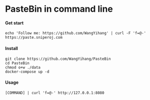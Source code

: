 # PasteBin in command line

#### Get start
```
echo 'Follow me: https://github.com/WangYihang' | curl -F 'f=@-' https://paste.sniperoj.com
```

#### Install
```
git clone https://github.com/WangYihang/PasteBin
cd PasteBin
chmod o+w ./data
docker-compose up -d
```

#### Usage
```
[COMMAND] | curl 'f=@-' http://127.0.0.1:8080
```
